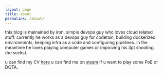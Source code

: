 ```yaml
---
layout: page
title: about
permalink: /about/
---
```


this blog is mainained by iron, simple devops guy who loves cloud related stuff.
currently he works as a devops guy for codetain, building dockerized environments, keeping infra as a code and configuring pipelines. in the meantime he loves playing computer games or improving his 3pt shooting. (he sucks).

u can find my CV [here](assets/cv_mz-1.pdf)
u can find me on [steam](https://steamcommunity.com/id/ironcodetain) if u want to play some PoE or DOTA.
